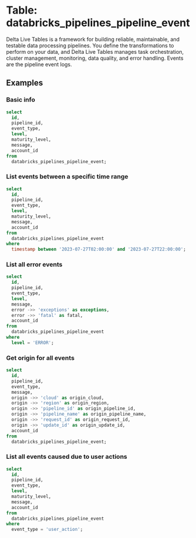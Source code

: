 # Table: databricks_pipelines_pipeline_event

Delta Live Tables is a framework for building reliable, maintainable, and testable data processing pipelines. You define the transformations to perform on your data, and Delta Live Tables manages task orchestration, cluster management, monitoring, data quality, and error handling. Events are the pipeline event logs.

## Examples

### Basic info

```sql
select
  id,
  pipeline_id,
  event_type,
  level,
  maturity_level,
  message,
  account_id
from
  databricks_pipelines_pipeline_event;
```

### List events between a specific time range

```sql
select
  id,
  pipeline_id,
  event_type,
  level,
  maturity_level,
  message,
  account_id
from
  databricks_pipelines_pipeline_event
where
  timestamp between '2023-07-27T02:00:00' and '2023-07-27T22:00:00';
```

### List all error events

```sql
select
  id,
  pipeline_id,
  event_type,
  level,
  message,
  error ->> 'exceptions' as exceptions,
  error ->> 'fatal' as fatal,
  account_id
from
  databricks_pipelines_pipeline_event
where
  level = 'ERROR';
```

### Get origin for all events

```sql
select
  id,
  pipeline_id,
  event_type,
  message,
  origin ->> 'cloud' as origin_cloud,
  origin ->> 'region' as origin_region,
  origin ->> 'pipeline_id' as origin_pipeline_id,
  origin ->> 'pipeline_name' as origin_pipeline_name,
  origin ->> 'request_id' as origin_request_id,
  origin ->> 'update_id' as origin_update_id,
  account_id
from
  databricks_pipelines_pipeline_event;
```

### List all events caused due to user actions

```sql
select
  id,
  pipeline_id,
  event_type,
  level,
  maturity_level,
  message,
  account_id
from
  databricks_pipelines_pipeline_event
where
  event_type = 'user_action';
```